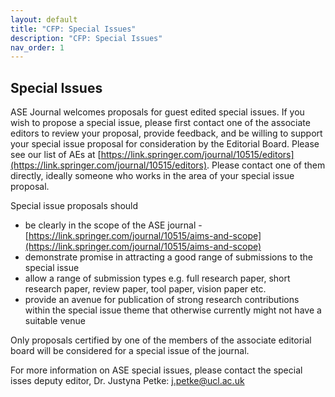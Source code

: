 ```yaml
---
layout: default
title: "CFP: Special Issues"
description: "CFP: Special Issues"
nav_order: 1
---
```


## Special Issues 

ASE Journal welcomes proposals for guest edited special issues. If you wish to propose a special issue, please first contact one of the associate editors to review your proposal, provide feedback, and be willing to support your special issue proposal for consideration by the Editorial Board. Please see our list of AEs at [https://link.springer.com/journal/10515/editors](https://link.springer.com/journal/10515/editors). Please contact one of them directly, ideally someone who works in the area of your special issue proposal.

Special issue proposals should

- be clearly in the scope of the ASE journal - [https://link.springer.com/journal/10515/aims-and-scope](https://link.springer.com/journal/10515/aims-and-scope)
- demonstrate promise in attracting a good range of submissions to the special issue
- allow a range of submission types e.g. full research paper, short research paper, review paper, tool paper, vision paper etc.
- provide an avenue for publication of strong research contributions within the special issue theme that otherwise currently might not have a suitable venue

Only proposals certified by one of the members of the associate editorial board will be considered for a special issue of the journal.

For more information on ASE special issues, please contact the special isses deputy editor, Dr. Justyna Petke: <j.petke@ucl.ac.uk>
